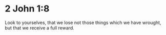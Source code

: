 # 2 John 1:8

Look to yourselves, that we lose not those things which we have wrought, but that we receive a full reward.